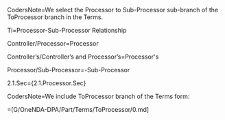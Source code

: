 
CodersNote=We select the Processor to Sub-Processor sub-branch of the ToProcessor branch in the Terms.

Ti=Processor-Sub-Processor Relationship

Controller/Processor=Processor

Controller’s/Controller’s and Processor’s=Processor's

Processor/Sub-Processor=-Sub-Processor

2.1.Sec={2.1.Processor.Sec}

CodersNote=We include ToProcessor branch of the Terms form:

=[G/OneNDA-DPA/Part/Terms/ToProcessor/0.md]
